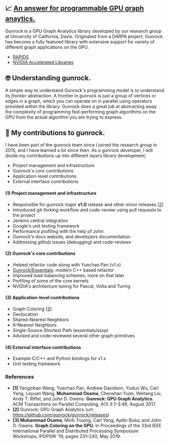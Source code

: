 
## :chart_with_upwards_trend: [An answer for programmable GPU graph anaytics.](https://github.com/gunrock/gunrock)
Gunrock is a GPU Graph Analytics library developed by our research group at University of California, Davis. Originated from a DARPA project, Gunrock has become a fully featured library with extensive support for variety of different graph applications on the GPU.

- [RAPIDS](https://rapids.ai/)
- [NVIDIA Accelerated Libraries](https://developer.nvidia.com/gpu-accelerated-libraries)

## 🤓 Understanding gunrock.
A simple way to understand Gunrock's programming model is to understand its *frontier* abstraction. A frontier in gunrock is just a group of vertices or edges in a graph, which you can operate on in parallel using operators provided within the library. Gunrock does a great job at abstracting away the complexity of programming fast-performing graph algorithms on the GPU from the actual algorithm you are trying to express.

## 🎉 My contributions to gunrock.
I have been part of the gunrock team since I joined the research group in 2015, and I have learned a lot since then. As a gunrock developer, I will divide my contributions up into different layers library development;

* Project management and infrastructure
* Gunrock's core contributions
* Application-level contributions
* External interface contributions

#### (1) Project management and infrastructure
- Responsible for gunrock major **v1.0** release and other minor releases [[2](#references)]
- Introduced git-forking workflow and code-review using pull requests to the project
- Jenkins central integration
- Google's unit testing framework
- Performance profiling with the help of John
- Gunrock's docs website, and developers documentation
- Addressing github issues (debugging) and code-reviews

#### (2) Gunrock's core contributions
- Helped refactor code along with Yuechao Pan (v1.x)
- [Gunrock/Essentials](https://github.com/gunrock/essentials): modern C++ based refactor
- Improved load-balancing schemes, more on that later
- Profiling of some of the core kernels
- NVIDIA's architecture tuning for Pascal, Volta and Turing

#### (3) Application-level contributions
- Graph Coloring [[3](#references)]
- Geolocation
- Shared-Nearest Neighbors
- K-Nearest Neighbors
- Single-Source Shortest Path (essentials/sssp)
- Advised and code-reviewed several other graph primitives

#### (4) External interface contributions
- Example C/C++ and Python bindings for v1.x
- Unit testing framework

### References
- **[1]** Yangzihao Wang, Yuechao Pan, Andrew Davidson, Yuduo Wu, Carl Yang, Leyuan Wang, **Muhammad Osama**, Chenshan Yuan, Weitang Liu, Andy T. Riffel, and John D. Owens. **Gunrock: GPU Graph Analytics.** ACM Transactions on Parallel Computing, 4(1):3:1–3:49, August 2017.
- **[2]** Gunrock: GPU Graph Analytics (url: https://github.com/gunrock/gunrock/releases)
- **[3]** **Muhammad Osama**, Minh Truong, Carl Yang, Aydin Buluç and John D. Owens. **Graph Coloring on the GPU.** In Proceedings of the 33rd IEEE International Parallel and Distributed Processing Symposium Workshops, IPDPSW '19, pages 231–240, May 2019.
